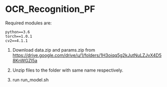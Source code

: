 # OCR_Recognition_PF

Required modules are:

```
python==3.6
torch==1.0.1
cv2==4.1.1
```

1. Download data.zip and params.zip from https://drive.google.com/drive/u/1/folders/1H3oiqq5g2kJutNuLZJvX4D58KnWGZI5a

2. Unzip files to the folder with same name respectively.

3. run run_model.sh
